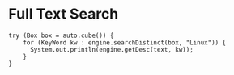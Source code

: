 # Full Text Search

```
try (Box box = auto.cube()) {
    for (KeyWord kw : engine.searchDistinct(box, "Linux")) {
      System.out.println(engine.getDesc(text, kw));
    }
}
```

